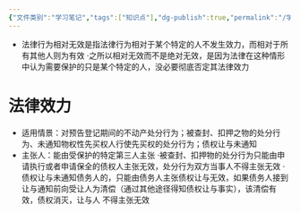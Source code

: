 ```yaml
---
{"文件类别":"学习笔记","tags":["知识点"],"dg-publish":true,"permalink":"/学习笔记studyup/知识点cheese/法律行为相对无效/","dgPassFrontmatter":true,"created":"2024-07-18T11:30:17.546+08:00","updated":"2024-09-11T12:03:08.319+08:00"}
---
```


- 法律行为相对无效是指法律行为相对于某个特定的人不发生效力，而相对于所有其他人则为有效
·之所以相对无效而不是绝对无效，是因为法律在这种情形中认为需要保护的只是某个特定的人，没必要彻底否定其法律效力

# 法律效力
- 适用情景：对预告登记期间的不动产处分行为；被查封、扣押之物的处分行为、未通知物权性先买权人行使先买权的处分行为；债权让与未通知
- 主张人：能由受保护的特定第三人主张
·被查封、扣押物的处分行为只能由申请执行或者申请保全的债权人主张无效，处分行为双方当事人不得主张无效
·债权让与未通知债务人的，只能由债务人主张债权让与无效，如果债务人接到让与通知前向受让人为清偿（通过其他途径得知债权让与事实），该清偿有效，债权消灭，让与人 不得主张无效
